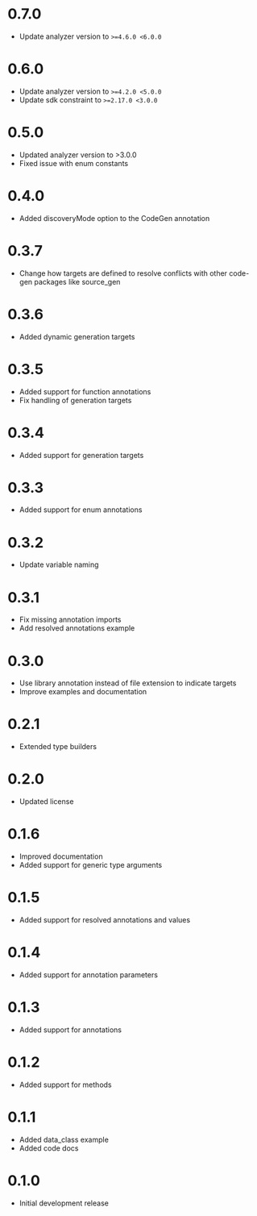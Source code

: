 # 0.7.0

- Update analyzer version to `>=4.6.0 <6.0.0`

# 0.6.0

- Update analyzer version to `>=4.2.0 <5.0.0`
- Update sdk constraint to `>=2.17.0 <3.0.0`

# 0.5.0

- Updated analyzer version to >3.0.0
- Fixed issue with enum constants

# 0.4.0

- Added discoveryMode option to the CodeGen annotation

# 0.3.7

- Change how targets are defined to resolve conflicts with other code-gen packages like source_gen

# 0.3.6

- Added dynamic generation targets

# 0.3.5

- Added support for function annotations
- Fix handling of generation targets

# 0.3.4

- Added support for generation targets

# 0.3.3

- Added support for enum annotations

# 0.3.2

- Update variable naming

# 0.3.1

- Fix missing annotation imports
- Add resolved annotations example

# 0.3.0

- Use library annotation instead of file extension to indicate targets
- Improve examples and documentation

# 0.2.1

- Extended type builders

# 0.2.0

- Updated license

# 0.1.6

- Improved documentation
- Added support for generic type arguments

# 0.1.5

- Added support for resolved annotations and values

# 0.1.4

- Added support for annotation parameters

# 0.1.3

- Added support for annotations

# 0.1.2

- Added support for methods

# 0.1.1

- Added data_class example
- Added code docs

# 0.1.0

- Initial development release